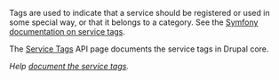 Tags are used to indicate that a service should be registered or used in some special way, or that it belongs to a category. See the [Symfony documentation on service tags](http://symfony.com/doc/current/service%5Fcontainer/tags.html).

The [Service Tags](https://api.drupal.org/api/drupal/core%21core.api.php/group/service%5Ftag/8) API page documents the service tags in Drupal core.

_Help [document the service tags](https://www.drupal.org/node/2264047)._